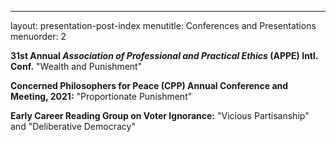 ---
layout: presentation-post-index
menutitle: Conferences and Presentations
menuorder: 2

__31st Annual _Association of Professional and Practical Ethics_ (APPE) Intl. Conf.__ "Wealth and Punishment"

__Concerned Philosophers for Peace (CPP) Annual Conference and Meeting, 2021:__ "Proportionate Punishment"

__Early Career Reading Group on Voter Ignorance:__ "Vicious Partisanship" and "Deliberative Democracy"

